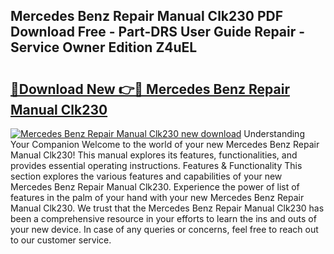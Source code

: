 ## Mercedes Benz Repair Manual Clk230 PDF Download Free - Part-DRS User Guide Repair - Service Owner Edition Z4uEL

# <h2><a href="http://bc52010.oget.top/?id=Mercedes+Benz+Repair+Manual+Clk230">🔗Download New 👉🔴 Mercedes Benz Repair Manual Clk230</a></h2>

[![Mercedes Benz Repair Manual Clk230 new download](https://i.imgur.com/5g1atiW.png)](http://bc52010.oget.top/?id=Mercedes+Benz+Repair+Manual+Clk230)
Understanding Your Companion Welcome to the world of your new Mercedes Benz Repair Manual Clk230! This manual explores its features, functionalities, and provides essential operating instructions. Features & Functionality This section explores the various features and capabilities of your new Mercedes Benz Repair Manual Clk230. Experience the power of list of features in the palm of your hand with your new Mercedes Benz Repair Manual Clk230. We trust that the Mercedes Benz Repair Manual Clk230 has been a comprehensive resource in your efforts to learn the ins and outs of your new device. In case of any queries or concerns, feel free to reach out to our customer service.
